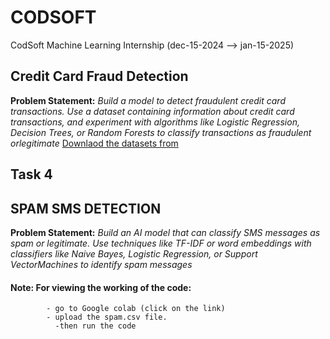 # CODSOFT
CodSoft Machine Learning Internship (dec-15-2024  -->  jan-15-2025)
            
## Credit Card Fraud Detection
**Problem Statement:**  _Build a model to detect fraudulent credit card transactions. Use a dataset containing information about credit card transactions, and experiment with algorithms like Logistic Regression, Decision Trees, or Random Forests to classify transactions as fraudulent orlegitimate_
[Downlaod the datasets from ](https://www.kaggle.com/datasets/kartik2112/fraud-detection)


## Task 4 
## SPAM SMS DETECTION
**Problem Statement:** _Build an AI model that can classify SMS messages as spam or legitimate. Use techniques like TF-IDF or word embeddings with classifiers like Naive Bayes, Logistic Regression, or Support VectorMachines to identify spam messages_
#### Note: For viewing the working of the code:
            - go to Google colab (click on the link)
            - upload the spam.csv file.
              -then run the code

